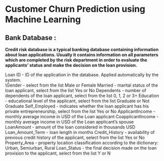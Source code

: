 # Customer Churn Prediction using Machine Learning

## Bank Database :

**Credit risk database is a typical banking database containing information about loan applications. Usually it contains information on all parameters which are completed by the risk department in order to evaluate the applicants’ status and make the decision on the loan provision.** 

Loan ID - ID of the application in the database. Applied automatically by the system.  
\Gender - select from the list Male or Female 
Married - marital status of the loan applicant, select from the list Yes or No 
Dependents - number of dependents of the loan applicant, select from the list 0, 1, 2 or 3+ 
Education - educational level of the applicant, select from the list Graduate or Not Graduate 
Self_Employed - indicates whether the loan applicant has his private entrepreneurship, select from the list Yes or No 
ApplicantIncome - monthly average income in USD of the Loan applicant 
CoapplicantIncome -monthly average income in USD of the Loan applicant’s spouse 
LoanAmount - amount of the loan considered in thousands USD 
Loan_Amount_Term - loan length in months 
Credit_History - availability of previous credit history of the applicant, select from the list Yes or No 
Property_Area - property location classification according to the dictionary: Urban, Semiurban, Rural 
Loan_Status - the final decision made on the loan provision to the applicant, select from the list Y or N

